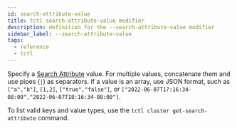 ```yaml
---
id: search-attribute-value
title: tctl search-attribute-value modifier
description: definition for the --search-attribute-value modifier
sidebar_label: --search-attribute-value
tags:
  - reference
  - tctl
---
```


Specify a [Search Attribute](/concepts/what-is-a-search-attribute) value.
For multiple values, concatenate them and use pipes (`|`) as separators.
If a value is an array, use JSON format, such as `["a","b"]`, `[1,2]`, `["true","false"]`, or `["2022-06-07T17:16:34-08:00","2022-06-07T18:16:34-08:00"]`.

To list valid keys and value types, use the `tctl cluster get-search-attribute` command.
